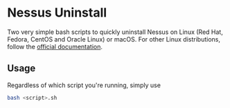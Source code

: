 # Nessus Uninstall

Two very simple bash scripts to quickly uninstall Nessus on Linux (Red Hat, Fedora, CentOS and Oracle Linux) or macOS. For other Linux distributions, follow the [official documentation](https://docs.tenable.com/nessus/8_15/Content/RemoveNessusLinux.htm).

## Usage

Regardless of which script you're running, simply use

```bash
bash <script>.sh
```